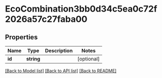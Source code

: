 # EcoCombination3bb0d34c5ea0c72f2026a57c27faba00

## Properties
Name | Type | Description | Notes
------------ | ------------- | ------------- | -------------
**id** | **string** |  | [optional] 

[[Back to Model list]](../../README.md#documentation-for-models) [[Back to API list]](../../README.md#documentation-for-api-endpoints) [[Back to README]](../../README.md)


